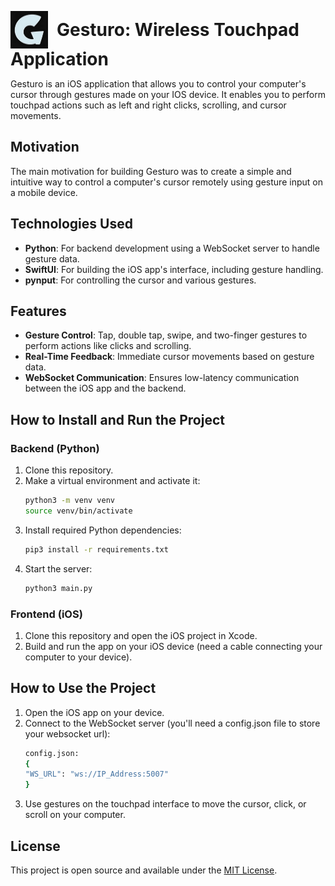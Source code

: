 <p>
  <img src="assets/logo.png" alt="Gesturo Logo" width="60" height="60" style="vertical-align: middle; padding-right: 10px;" />
  <span style="vertical-align: middle; font-size: 2em; font-weight: bold;">Gesturo: Wireless Touchpad Application</span>
</p>

Gesturo is an iOS application that allows you to control your computer's cursor through gestures made on your IOS device. It enables you to perform touchpad actions such as left and right clicks, scrolling, and cursor movements.

## Motivation

The main motivation for building Gesturo was to create a simple and intuitive way to control a computer's cursor remotely using gesture input on a mobile device.

## Technologies Used

- **Python**: For backend development using a WebSocket server to handle gesture data.
- **SwiftUI**: For building the iOS app's interface, including gesture handling.
- **pynput**: For controlling the cursor and various gestures.

## Features

- **Gesture Control**: Tap, double tap, swipe, and two-finger gestures to perform actions like clicks and scrolling.
- **Real-Time Feedback**: Immediate cursor movements based on gesture data.
- **WebSocket Communication**: Ensures low-latency communication between the iOS app and the backend.

## How to Install and Run the Project

### Backend (Python)

1. Clone this repository.
2. Make a virtual environment and activate it:
    ```bash
    python3 -m venv venv
    source venv/bin/activate
    ```
3. Install required Python dependencies:
    ```bash
    pip3 install -r requirements.txt
    ```
4. Start the server:
    ```bash
    python3 main.py
    ```

### Frontend (iOS)

1. Clone this repository and open the iOS project in Xcode.
2. Build and run the app on your iOS device (need a cable connecting your computer to your device).

## How to Use the Project

1. Open the iOS app on your device.
2. Connect to the WebSocket server (you'll need a config.json file to store your websocket url):
    ```bash
    config.json:
    {
    "WS_URL": "ws://IP_Address:5007"
    }
    ```
3. Use gestures on the touchpad interface to move the cursor, click, or scroll on your computer.


## License
This project is open source and available under the [MIT License](https://opensource.org/license/mit).

